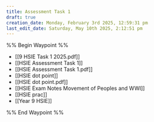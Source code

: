 ```yaml
---
title: Assessment Task 1
draft: true
creation_date: Monday, February 3rd 2025, 12:59:31 pm
last_edit_date: Saturday, May 10th 2025, 2:12:51 pm
---
```


%% Begin Waypoint %%
- [[9 HSIE Task 1 2025.pdf]]
- [[HSIE Assessment Task 1]]
- [[HSIE Assessment Task 1.pdf]]
- [[HSIE dot point]]
- [[HSIE dot point.pdf]]
- [[HSIE Exam Notes Movement of Peoples and WWI]]
- [[HSIE prac]]
- [[Year 9 HSIE]]

%% End Waypoint %%
